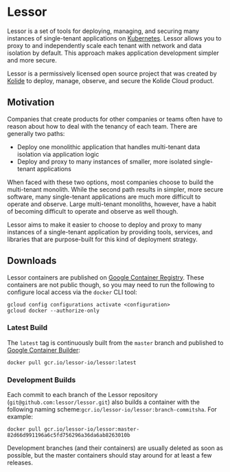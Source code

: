 # Lessor

Lessor is a set of tools for deploying, managing, and securing many instances of single-tenant applications on [Kubernetes](https://kubernetes.io/). Lessor allows you to proxy to and independently scale each tenant with network and data isolation by default. This approach makes application development simpler and more secure.

Lessor is a permissively licensed open source project that was created by [Kolide](https://github.com/kolide) to deploy, manage, observe, and secure the Kolide Cloud product.

## Motivation

Companies that create products for other companies or teams often have to reason about how to deal with the tenancy of each team. There are generally two paths:

- Deploy one monolithic application that handles multi-tenant data isolation via application logic
- Deploy and proxy to many instances of smaller, more isolated single-tenant applications

When faced with these two options, most companies choose to build the multi-tenant monolith. While the second path results in simpler, more secure software, many single-tenant applications are much more difficult to operate and observe. Large multi-tenant monoliths, however, have a habit of becoming difficult to operate and observe as well though.

Lessor aims to make it easier to choose to deploy and proxy to many instances of a single-tenant application by providing tools, services, and libraries that are purpose-built for this kind of deployment strategy.

## Downloads

Lessor containers are published on [Google Container Registry](https://cloud.google.com/container-registry/). These containers are not public though, so you may need to run the following to configure local access via the `docker` CLI tool:

```
gcloud config configurations activate <configuration>
gcloud docker --authorize-only
```

### Latest Build

The `latest` tag is continuously built from the `master` branch and published to [Google Container Builder](https://cloud.google.com/container-builder/):

```
docker pull gcr.io/lessor-io/lessor:latest
```

### Development Builds

Each commit to each branch of the Lessor repository (`git@github.com:lessor/lessor.git`) also builds a container with the following naming scheme:`gcr.io/lessor-io/lessor:branch-commitsha`. For example:

```
docker pull gcr.io/lessor-io/lessor:master-82d66d991196a6c5fd756296a36da6ab8263010b
```

Development branches (and their containers) are usually deleted as soon as possible, but the master containers should stay around for at least a few releases.
